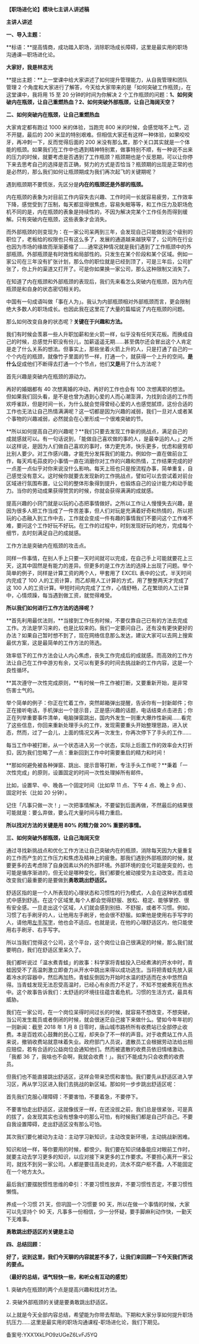 **【职场进化论】模块七主讲人讲述稿**

**主讲人讲述**

**一、导入主题：**

**标语：**提高情商，成功踏入职场，消除职场成长障碍，这里是最实用的职场沟通课—职场进化论。

**大家好，我是林志光**

**提出主题：**上一堂课中给大家讲述了如何提升管理能力，从自我管理和团队管理 2 个角度和大家进行了解答，今天给大家带来的是「如何突破工作瓶颈」，在这堂课中，我将用 15 至 20 分钟的时间为你解决 2 个工作瓶颈的问题：**1、如何突破内在瓶颈，让自己重燃热血？2、如何突破外部瓶颈，让自己海阔天空？**

**二、如何突破内在瓶颈，让自己重燃热血**

大家肯定都有跑过 1000 米的体验，当跑完 800 米的时候，会感觉喘不上气，迈不开腿，最后的 200 米显的特别艰难。但相信大家还有这样一种体验，如果咬咬牙，再冲刺一下，反而觉得后面的 200 米没有那么累，那个关口其实就是一个体能的瓶颈。如果我们在工作中也遇到精神特别累，做事特别不顺，有一种说不出来的压力的时候，就要考虑是否遇到了工作瓶颈？瓶颈期也是个反思期，可以让你停下来去思考自己的选择是否正确，努力的方式是否恰当？瓶颈期的出现是正常的也是必然的，那么我们如何让瓶颈期成为我们再次起飞的关键期呢？

遇到瓶颈期不要慌张，先区分是**内在的瓶颈还是外部的瓶颈。**

内在瓶颈的表象为对目前工作内容失去兴趣、工作时间一长就容易疲劳，工作效率下降，感觉受到了压制，每天都显得很焦虑，容易失眠等等，和工作压力及职场危机不同的是，内在瓶颈的表象是持续性的，不因为解决完某个工作任务而得到缓解。只有突破内在瓶颈，这些表象才会消失。

而外部瓶颈的则变现为：在一家公司呆两到三年，会发现自己只能做到这个级别的职位了，老板给的权限也只有这么多了，发展的通道越来越狭窄了，公司所在行业也因为市场的缘故而渐渐萎缩了……通常这种情况就是我们遇到了工作瓶颈中的外部瓶颈。外部瓶颈是有时效性和局部性的。只发生在某个阶段和某个区域。例如一家公司在三年没有扩张计划，那么你的职位就是已经到顶了，可是三年后，公司扩张了，你上升的渠道又打开了。可是你如果换一家公司，那么这种限制又消失了。

在知道了内在瓶颈和外部瓶颈的表现后，我们先来看怎么突破内在瓶颈，因为内在瓶颈是和自身的状态密切相关的。

中国有一句成语叫做「事在人为」。我认为内部瓶颈相对外部瓶颈而言，更会限制绝大多数人的职场成长。也因此我在这里花了大量的篇幅说了内在瓶颈的问题。

那么如何改变自身的状态呢？**关键在于兴趣和方法。**

我们有时候会羡慕一些人升职加薪和坐火箭一样，似乎没有任何天花板。而换成自己的时候，总感觉升职没有份儿，加薪遥遥无期……甚至偶尔还会冒出这个人肯定是走了什么关系的想法。但事实上，那些坐着火箭上升的人，只是打通了自己的一个个内在的瓶颈，就像竹子里面的节一样，打通一个，就获得一个上升的空间。**是什么**促成他们不断得去打通一个个节点，他们**又是**用了什么方法呢？

首先兴趣是突破内在瓶颈的源动力。

再好的婚姻都有 40 次想离婚的冲动，再好的工作也会有 100 次想离职的想法。但如果我们回头看，是不是也曾为遇到心爱的人而心潮澎湃，为找到合适的工作而欢呼雀跃，但是时间一长，为什么就会觉得曾经心爱的人也感觉腻烦，这份合适的工作也无法让自己热情满满呢？这一切都是因为兴趣的减弱，我们一旦对人或者某个事物的兴趣减弱，必然就会在心里形成一个很难突破的节。

**所以如何提高自己的兴趣呢？**我们只要去发现工作新的挑战点，满足自己的成就感就可以。有一句话说到，「能做自己喜欢做的事的人，是最幸运的人。」之所以这样说，是因为人们做自己喜欢的事时，体力更充沛，快乐更多，忧虑和疲劳却比别人要少。对工作感兴趣，才能充分发挥我们的能力。例如你一直在做前台工作，每天鸡毛蒜皮的小事情一直在消磨你对工作的兴趣和热情，工作结果完成的好一点差一点似乎对你来说没什么影响。每天上班也只是按流程办事，简单重复，自己感觉没有意义。这时候你就要去发现新的工作挑战点，譬如可以去尝试着对前台区域进行氛围布置，让公司的整体形象得到提升，也锻炼自己的设计能力和动手能力。当你的劳动成果获得赞赏的时候，你就会获得满满的成就感。

提高兴趣的小窍门就是以玩的心态把事情做好。之所以工作让人慢慢失去兴趣，是因为很多人把工作当成了一件苦差事，但人们对玩是充满着好奇和热情的，所以把玩的心态融入到工作中去，工作就会变成一件有趣的事情我们不要问这个工作难不难，要问这个工作好玩不好玩。在工作的过程中，时刻发现好玩的地方，完成每个细节，去时刻满足自己的成就感。

工作方法是突破内在瓶颈的攻击点。

同样一件事情，在别人手上只要一天时间就可以完成，在自己手上可能就要花上三天，这其中固然是有能力的差异。但更多的是工作方法的选择上出现了问题。举个简单的例子，同样是计算工资的两个人，甲套用了 EXCEL 表中的公式，半天时间内完成了 100 人的工资计算，而乙却用人工计算的方式，用了整整两天才完成了这 100 人的工资计算。甲短时间内完成了工作，心情舒畅，乙在繁琐的人工计算中，心情烦躁，每当遇到做工资，就觉得难受。

**所以我们如何进行工作方法的选择呢？**

**首先利用最优法则，**当接到工作任务时候，不要仅靠自己已有的方法去完成工作。方法是学习来的，也是比较来的。我们一定要问自己，还有没有更快更好的办法？如果自己暂时想不到了，现在网络信息那么发达，建议大家可以去网上搜索最优方案，这是最简单的工作方法的筛选。

效率低下的工作方法会让人内心焦虑，丧失工作完成后的成就感。而高效的工作方法让自己在工作中游刃有余，又可以有更多的时间去挑战新的工作内容，这是一个良性循环。

**其次遵守一次性完成原则，**有时候一件工作被打断，又要重新开始，是非常伤害士气的。

举个简单的例子：你正在忙着工作，突然邮箱弹出提醒，告诉你有一封新邮件；你正在接听电话，手机弹出一个提示音，正是感兴趣的话题，电话结束点击进去；你正在列举重要事件清单，电脑弹窗跳出，国内外发生一则重大爆炸性新闻……看完了这些信息，你回来重新处理手头的工作，发现需要重头开始整理思路，进入状态，然而，过了一会儿，上面的情况又再一次发生，你再次停下了手头的工作……

每当工作中被打断，从一个状态进入另一个状态，实际上后面工作的效率会大打折扣，因为我们忽略了一点：重新回到工作中时需要重启的精力和时间！

**那如何避免被各种弹窗、跳出、提示音等打断，专注手头工作呢？**秉着「一次性完成」的原则，设置固定的时间一次性处理掉所有邮件。

比如，设置早、中、晚各一个固定时间（比如早 11 点、下午 4 点、晚上 9 点）、固定时长（比如 20 分钟）。

记住「凡事只做一次！」一次把事情解决，不要留到后面再做，不然最后的结果很可能就是：要么弃做，要么花大量时间与精力重启。

**所以找对方法的关键是用 80\% 的精力做 20\% 重要的事情。**

**三、如何突破外部瓶颈，让自己海阔天空**

通过寻找新挑战点和优化工作方法让自己突破内在的瓶颈，消除每天因为大量重复的工作而产生的工作压力和焦虑及精神上的疲惫。那我们遇到外部瓶颈的时候，就要更多的去考虑除了自身因素以外的外部环境。外部环境的变化可能是突变的，也可能是循序渐进的，但无论是哪种变化，我们都要化被动接受为主动改变。而主动改变我们最重要的是要做到**勇敢跳出舒适区。**

舒适区指的是一个人所表现的心理状态和习惯性的行为模式，人会在这种状态或模式中感到舒适。在这个区域里,每个人都会觉得舒服、放松、稳定、能够掌控、很有安全感。一旦走出这个区域，人们就会感到别扭、不舒服，或者不习惯。例如，习惯了右手刷牙的人，让他用左手刷牙，他会很不舒服。如果他是使用右手写字的人，请他用[左手写字](https://baike.baidu.com/item/%E5%B7%A6%E6%89%8B%E5%86%99%E5%AD%97/4522339)，他也会不适应。也就是说，在他的心理舒适区内，他只能使用右手刷牙、右手写字。

所以当我们觉得这个公司，这个平台，这个岗位让自己很满足的时候，那么我们就要明白，我们在舒适区里呆久了。

我们都听说过「温水煮青蛙」的故事：科学家将青蛙投入已经煮沸的开水中时，青蛙因受不了高温刺激立即奋力从开水中跳出来得以成功逃生。当将把青蛙先放入装着冷水的容器中，然后再加热，青蛙反倒因为开始时水温的舒适而在水中悠然自得。当青蛙发现无法忍受高温时，已经心有余而力不足了，不知不觉被煮死在热水中。这个故事告诉我们：太舒适的环境往往蕴含着危机，习惯的生活方式，最具有威胁。

我们在一家公司，在一个岗位呆得时间过长的时候，就容易不想改变，不想突破，当公司发生裁员或者倒闭的时候，就会很迷茫自己接下来做什么。譬如今年年初的一则新闻：截至 2018 年 1 月 8 日零时，唐山城市路桥所有收费站已全部停止收费。本是百姓欢心鼓舞的民心工程，却夹杂了不一样的声音。对于收费站工作人员来说，撤销收费站就意味着失业。政府部门人员说，遣散员工会根据劳动法给出相应赔偿，若有合适的公益岗位会通知他们。然而被遣散的收费员依旧情绪激动。「我都 36 了，我啥也不会啊，我就会收费！」。我们不能成为只会收费的收费员。

但我们也不能直接跳出舒适区，这样会带来恐慌和害怕。我们要先从舒适区进入学习区，再从学习区进入我们去挑战的新区域。那如何一步步跳出舒适区呢：

首先我们克服心理障碍：不要害怕，不要着急，不要停下。

不要害怕走出舒适区，这就像拔牙一样，在还没拔之前，我们总是很紧张，可是真的拔了，会发现其实也没有想象中的那么可怕，有时候我们都是自己吓自己。不要自我设置障碍，走出舒适区没有那么可怕。

其次我们要化被动为主动：主动学习新知识，主动改变新环境，主动挑战新困难。

知识和钱一样，等你要用的时候，都恨少。我们要在知识储备能应对眼前工作时，就要主动去学习更多的知识，以应对接下来更多的工作要求。不要担心离开一家公司，就找不到另一家公司。人都是要往高处走的，流水不腐户枢不蠹，人不能固定在一个地方太久。

最后我们要摆脱惯性思维的牵引：不要习惯性放弃，不要习惯性否定，不要习惯性懒惰。

养成一个习惯 21 天，但巩固一个习惯要 90 天，所以在做一个事情的时候，大家可以先坚持个 90 天，凡事多一份相信，少一分怀疑，要手脚麻利动作快，一勤天下无难事。

**勇敢跳出舒适区的关键是主动**

**四、总结回顾：**

**好了，说到这里，我们今天聊的内容就差不多了，让我们来回顾一下今天我们所说的要点。**

**（最好的总结，语气轻快一些，和听众有互动的感觉）**

1\. 突破内在瓶颈的两个点是提高兴趣和找对方法。

2\. 突破外部瓶颈的关键是要勇敢跳出舒适区。

以上就是今天全部内容总结，希望能为你带去帮助。下期和大家分享如何提升职场抗压力……这里是最实用的职场沟通课程-职场进化论，我们下期见。

备案号:YXX1XkLPO9zUGeZ6LvFJ5YQ